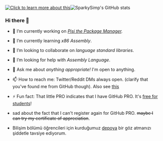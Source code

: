 [![Click to learn more about this](https://upload.wikimedia.org/wikipedia/commons/thumb/f/fd/Sample_09-F9_protest_art%2C_Free_Speech_Flag_by_John_Marcotte.svg/300px-Sample_09-F9_protest_art%2C_Free_Speech_Flag_by_John_Marcotte.svg.png)](https://en.wikipedia.org/wiki/Free_Speech_Flag)![SparkySimp's GitHub stats](https://github-readme-stats.vercel.app/api?username=SparkySimp&show_icons=true&theme=onedark)<br/>

### Hi there 👋

- 🔭 I’m currently working on *[Pisi the Package Manager](https://github.com/SparkySimp/pisi).* <!--(See [CattyLang/CattyLang](https://github.com/CattyLang/CattyLang))-->
- 🌱 I’m currently learning *x86 Assembly*.
- 👯 I’m looking to collaborate on *language standard libraries*.
- 🤔 I’m looking for help with *Assembly Language*.
- 💬 Ask me about *anything appropriate!* I'm open to anything.
- 📫 How to reach me: Twitter/Reddit DMs always open. (clarify that you've found me from GitHub though). Also see [this](https://github.com/SparkySimp/SparkySimp/discussions/1)
- ⚡ Fun fact: That little PRO indicates that I have GitHub PRO. It's [free for students](https://education.github.com)!
- sad about the fact that I can't register again for GitHub PRO. ~~maybe I can try my certificate of appreciation~~.

- Bilişim bölümü öğrencileri için kurduğumuz [depoya](https://github.com/SparkySimp/ntp-cozumler) bir göz atmanızı şiddetle tavsiye ediyorum.
